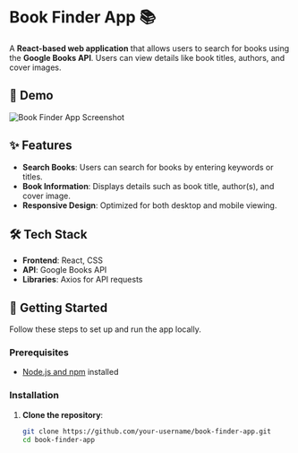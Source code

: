 # Book Finder App 📚

A **React-based web application** that allows users to search for books using the **Google Books API**. Users can view details like book titles, authors, and cover images.

## 📸 Demo

![Book Finder App Screenshot](path/to/screenshot.png) <!-- Replace with a link to an actual screenshot of the app -->

## ✨ Features

- **Search Books**: Users can search for books by entering keywords or titles.
- **Book Information**: Displays details such as book title, author(s), and cover image.
- **Responsive Design**: Optimized for both desktop and mobile viewing.

## 🛠️ Tech Stack

- **Frontend**: React, CSS
- **API**: Google Books API
- **Libraries**: Axios for API requests

## 🚀 Getting Started

Follow these steps to set up and run the app locally.

### Prerequisites

- [Node.js and npm](https://nodejs.org/en/) installed

### Installation

1. **Clone the repository**:
   ```bash
   git clone https://github.com/your-username/book-finder-app.git
   cd book-finder-app
